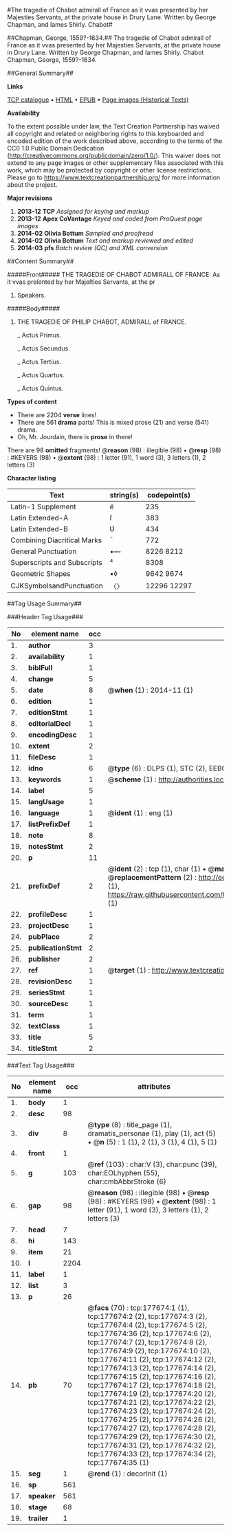 #The tragedie of Chabot admirall of France as it vvas presented by her Majesties Servants, at the private house in Drury Lane. Written by George Chapman, and Iames Shirly. Chabot#

##Chapman, George, 1559?-1634.##
The tragedie of Chabot admirall of France as it vvas presented by her Majesties Servants, at the private house in Drury Lane. Written by George Chapman, and Iames Shirly.
Chabot
Chapman, George, 1559?-1634.

##General Summary##

**Links**

[TCP catalogue](http://www.ota.ox.ac.uk/tcp/)  • 
[HTML](http://tei.it.ox.ac.uk/tcp/Texts-HTML/free/B12/B12027.html)  • 
[EPUB](http://tei.it.ox.ac.uk/tcp/Texts-EPUB/free/B12/B12027.epub) • 
[Page images (Historical Texts)](https://historicaltexts.jisc.ac.uk/eebo-99843423e)

**Availability**

To the extent possible under law, the Text Creation Partnership has waived all copyright and related or neighboring rights to this keyboarded and encoded edition of the work described above, according to the terms of the CC0 1.0 Public Domain Dedication (http://creativecommons.org/publicdomain/zero/1.0/). This waiver does not extend to any page images or other supplementary files associated with this work, which may be protected by copyright or other license restrictions. Please go to https://www.textcreationpartnership.org/ for more information about the project.

**Major revisions**

1. __2013-12__ __TCP__ *Assigned for keying and markup*
1. __2013-12__ __Apex CoVantage__ *Keyed and coded from ProQuest page images*
1. __2014-02__ __Olivia Bottum__ *Sampled and proofread*
1. __2014-02__ __Olivia Bottum__ *Text and markup reviewed and edited*
1. __2014-03__ __pfs__ *Batch review (QC) and XML conversion*

##Content Summary##

#####Front#####
THE TRAGEDIE OF CHABOT ADMIRALL OF FRANCE: As it vvas preſented by her Majeſties Servants, at the pr
1. Speakers.

#####Body#####

1. THE TRAGEDIE OF PHILIP CHABOT, ADMIRALL of FRANCE.

    _ Actus Primus.

    _ Actus Secundus.

    _ Actus Tertius.

    _ Actus Quartus.

    _ Actus Quintus.

**Types of content**

  * There are 2204 **verse** lines!
  * There are 561 **drama** parts! This is mixed prose (21) and verse (541) drama.
  * Oh, Mr. Jourdain, there is **prose** in there!

There are 98 **omitted** fragments! 
 @__reason__ (98) : illegible (98)  •  @__resp__ (98) : #KEYERS (98)  •  @__extent__ (98) : 1 letter (91), 1 word (3), 3 letters (1), 2 letters (3)

**Character listing**


|Text|string(s)|codepoint(s)|
|---|---|---|
|Latin-1 Supplement|ë|235|
|Latin Extended-A|ſ|383|
|Latin Extended-B|Ʋ|434|
|Combining             Diacritical Marks|̄|772|
|General Punctuation|•—|8226 8212|
|Superscripts             and Subscripts|⁴|8308|
|Geometric Shapes|▪◊|9642 9674|
|CJKSymbolsandPunctuation|〈〉|12296 12297|

##Tag Usage Summary##

###Header Tag Usage###

|No|element name|occ|attributes|
|---|---|---|---|
|1.|__author__|3||
|2.|__availability__|1||
|3.|__biblFull__|1||
|4.|__change__|5||
|5.|__date__|8| @__when__ (1) : 2014-11 (1)|
|6.|__edition__|1||
|7.|__editionStmt__|1||
|8.|__editorialDecl__|1||
|9.|__encodingDesc__|1||
|10.|__extent__|2||
|11.|__fileDesc__|1||
|12.|__idno__|6| @__type__ (6) : DLPS (1), STC (2), EEBO-CITATION (1), PROQUEST (1), VID (1)|
|13.|__keywords__|1| @__scheme__ (1) : http://authorities.loc.gov/ (1)|
|14.|__label__|5||
|15.|__langUsage__|1||
|16.|__language__|1| @__ident__ (1) : eng (1)|
|17.|__listPrefixDef__|1||
|18.|__note__|8||
|19.|__notesStmt__|2||
|20.|__p__|11||
|21.|__prefixDef__|2| @__ident__ (2) : tcp (1), char (1)  •  @__matchPattern__ (2) : ([0-9\-]+):([0-9IVX]+) (1), (.+) (1)  •  @__replacementPattern__ (2) : http://eebo.chadwyck.com/downloadtiff?vid=$1&page=$2 (1), https://raw.githubusercontent.com/textcreationpartnership/Texts/master/tcpchars.xml#$1 (1)|
|22.|__profileDesc__|1||
|23.|__projectDesc__|1||
|24.|__pubPlace__|2||
|25.|__publicationStmt__|2||
|26.|__publisher__|2||
|27.|__ref__|1| @__target__ (1) : http://www.textcreationpartnership.org/docs/. (1)|
|28.|__revisionDesc__|1||
|29.|__seriesStmt__|1||
|30.|__sourceDesc__|1||
|31.|__term__|1||
|32.|__textClass__|1||
|33.|__title__|5||
|34.|__titleStmt__|2||


###Text Tag Usage###

|No|element name|occ|attributes|
|---|---|---|---|
|1.|__body__|1||
|2.|__desc__|98||
|3.|__div__|8| @__type__ (8) : title_page (1), dramatis_personae (1), play (1), act (5)  •  @__n__ (5) : 1 (1), 2 (1), 3 (1), 4 (1), 5 (1)|
|4.|__front__|1||
|5.|__g__|103| @__ref__ (103) : char:V (3), char:punc (39), char:EOLhyphen (55), char:cmbAbbrStroke (6)|
|6.|__gap__|98| @__reason__ (98) : illegible (98)  •  @__resp__ (98) : #KEYERS (98)  •  @__extent__ (98) : 1 letter (91), 1 word (3), 3 letters (1), 2 letters (3)|
|7.|__head__|7||
|8.|__hi__|143||
|9.|__item__|21||
|10.|__l__|2204||
|11.|__label__|1||
|12.|__list__|3||
|13.|__p__|26||
|14.|__pb__|70| @__facs__ (70) : tcp:177674:1 (1), tcp:177674:2 (2), tcp:177674:3 (2), tcp:177674:4 (2), tcp:177674:5 (2), tcp:177674:36 (2), tcp:177674:6 (2), tcp:177674:7 (2), tcp:177674:8 (2), tcp:177674:9 (2), tcp:177674:10 (2), tcp:177674:11 (2), tcp:177674:12 (2), tcp:177674:13 (2), tcp:177674:14 (2), tcp:177674:15 (2), tcp:177674:16 (2), tcp:177674:17 (2), tcp:177674:18 (2), tcp:177674:19 (2), tcp:177674:20 (2), tcp:177674:21 (2), tcp:177674:22 (2), tcp:177674:23 (2), tcp:177674:24 (2), tcp:177674:25 (2), tcp:177674:26 (2), tcp:177674:27 (2), tcp:177674:28 (2), tcp:177674:29 (2), tcp:177674:30 (2), tcp:177674:31 (2), tcp:177674:32 (2), tcp:177674:33 (2), tcp:177674:34 (2), tcp:177674:35 (1)|
|15.|__seg__|1| @__rend__ (1) : decorInit (1)|
|16.|__sp__|561||
|17.|__speaker__|561||
|18.|__stage__|68||
|19.|__trailer__|1||
